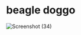 # beagle doggo
![Screenshot (34)](https://github.com/prapcorp/beagle1/assets/138362347/c6903775-8304-4111-b28f-fceedd9ac592)

